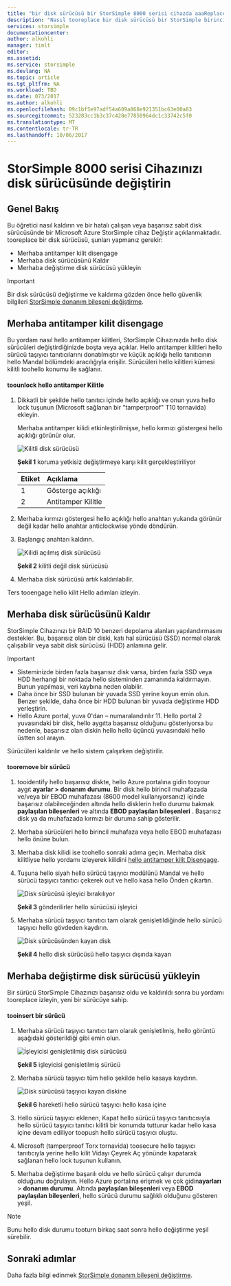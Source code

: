 ```yaml
---
title: "bir disk sürücüsü bir StorSimple 8000 serisi cihazda aaaReplace | Microsoft Docs"
description: "Nasıl tooreplace bir disk sürücüsü bir StorSimple birincil muhafaza veya EBOD muhafazası açıklanmaktadır."
services: storsimple
documentationcenter: 
author: alkohli
manager: timlt
editor: 
ms.assetid: 
ms.service: storsimple
ms.devlang: NA
ms.topic: article
ms.tgt_pltfrm: NA
ms.workload: TBD
ms.date: 073/2017
ms.author: alkohli
ms.openlocfilehash: 09c1bf5e97adf54a609a868e921351bc63e00a83
ms.sourcegitcommit: 523283cc1b3c37c428e77850964dc1c33742c5f0
ms.translationtype: MT
ms.contentlocale: tr-TR
ms.lasthandoff: 10/06/2017
---
```

# <a name="replace-a-disk-drive-on-your-storsimple-8000-series-device"></a>StorSimple 8000 serisi Cihazınızı disk sürücüsünde değiştirin

## <a name="overview"></a>Genel Bakış
Bu öğretici nasıl kaldırın ve bir hatalı çalışan veya başarısız sabit disk sürücüsünde bir Microsoft Azure StorSimple cihaz Değiştir açıklanmaktadır. tooreplace bir disk sürücüsü, şunları yapmanız gerekir:

* Merhaba antitamper kilit disengage
* Merhaba disk sürücüsünü Kaldır
* Merhaba değiştirme disk sürücüsü yükleyin

> [!IMPORTANT]
> Bir disk sürücüsü değiştirme ve kaldırma gözden önce hello güvenlik bilgileri [StorSimple donanım bileşeni değiştirme](storsimple-8000-hardware-component-replacement.md).
 

## <a name="disengage-hello-antitamper-lock"></a>Merhaba antitamper kilit disengage
Bu yordam nasıl hello antitamper kilitleri, StorSimple Cihazınızda hello disk sürücüleri değiştirdiğinizde boşta veya açıklar. Hello antitamper kilitleri hello sürücü taşıyıcı tanıtıcılarını donatılmıştır ve küçük açıklığı hello tanıtıcının hello Mandal bölümdeki aracılığıyla erişilir. Sürücüleri hello kilitleri kümesi kilitli toohello konumu ile sağlanır.

#### <a name="toounlock-hello-antitamper-lock"></a>toounlock hello antitamper Kilitle
1. Dikkatli bir şekilde hello tanıtıcı içinde hello açıklığı ve onun yuva hello lock tuşunun (Microsoft sağlanan bir "tamperproof" T10 tornavida) ekleyin. 
   
   Merhaba antitamper kilidi etkinleştirilmişse, hello kırmızı göstergesi hello açıklığı görünür olur.
  
    ![Kilitli disk sürücüsü](./media/storsimple-disk-drive-replacement/IC741056.png)
   
    **Şekil 1** koruma yetkisiz değiştirmeye karşı kilit gerçekleştiriliyor
   
   | Etiket | Açıklama |
   |:--- |:--- |
   | 1 |Gösterge açıklığı |
   | 2 |Antitamper Kilitle |
2. Merhaba kırmızı göstergesi hello açıklığı hello anahtarı yukarıda görünür değil kadar hello anahtar anticlockwise yönde döndürün.
3. Başlangıç anahtarı kaldırın.
   
    ![Kilidi açılmış disk sürücüsü](./media/storsimple-disk-drive-replacement/IC741057.png)
   
    **Şekil 2** kilitli değil disk sürücüsü
4. Merhaba disk sürücüsü artık kaldırılabilir.

Ters tooengage hello kilit Hello adımları izleyin.

## <a name="remove-hello-disk-drive"></a>Merhaba disk sürücüsünü Kaldır
StorSimple Cihazınızı bir RAID 10 benzeri depolama alanları yapılandırmasını destekler. Bu, başarısız olan bir diski, katı hal sürücüsü (SSD) normal olarak çalışabilir veya sabit disk sürücüsü (HDD) anlamına gelir.

> [!IMPORTANT]
> * Sisteminizde birden fazla başarısız disk varsa, birden fazla SSD veya HDD herhangi bir noktada hello sisteminden zamanında kaldırmayın. Bunun yapılması, veri kaybına neden olabilir.
> * Daha önce bir SSD bulunan bir yuvada SSD yerine koyun emin olun. Benzer şekilde, daha önce bir HDD bulunan bir yuvada değiştirme HDD yerleştirin.
> * Hello Azure portal, yuva 0'dan – numaralandırılır 11. Hello portal 2 yuvasındaki bir disk, hello aygıtta başarısız olduğunu gösteriyorsa bu nedenle, başarısız olan diskin hello hello üçüncü yuvasındaki hello üstten sol arayın.
> 
> 

Sürücüleri kaldırılır ve hello sistem çalışırken değiştirilir.

#### <a name="tooremove-a-drive"></a>tooremove bir sürücü
1. tooidentify hello başarısız diskte, hello Azure portalına gidin tooyour aygıt **ayarlar > donanım durumu**. Bir disk hello birincil muhafazada ve/veya bir EBOD muhafazası (8600 model kullanıyorsanız) içinde başarısız olabileceğinden altında hello disklerin hello durumu bakmak **paylaşılan bileşenleri** ve altında **EBOD paylaşılan bileşenleri** . Başarısız disk ya da muhafazada kırmızı bir duruma sahip gösterilir.
2. Merhaba sürücüleri hello birincil muhafaza veya hello EBOD muhafazası hello önüne bulun. 
3. Merhaba disk kilidi ise toohello sonraki adıma geçin. Merhaba disk kilitliyse hello yordamı izleyerek kilidini [hello antitamper kilit Disengage](#disengage-the-antitamper-lock).
4. Tuşuna hello siyah hello sürücü taşıyıcı modülünü Mandal ve hello sürücü taşıyıcı tanıtıcı çekerek out ve hello kasa hello Önden çıkartın.
   
    ![Disk sürücüsü işleyici bırakılıyor](./media/storsimple-disk-drive-replacement/IC741051.png)
   
    **Şekil 3** gönderilirler hello sürücüsü işleyici
5. Merhaba sürücü taşıyıcı tanıtıcı tam olarak genişletildiğinde hello sürücü taşıyıcı hello gövdeden kaydırın. 
   
    ![Disk sürücüsünden kayan disk](./media/storsimple-disk-drive-replacement/IC741052.png)
   
    **Şekil 4** hello disk sürücüsü hello taşıyıcı dışında kayan

## <a name="install-hello-replacement-disk-drive"></a>Merhaba değiştirme disk sürücüsü yükleyin
Bir sürücü StorSimple Cihazınızı başarısız oldu ve kaldırıldı sonra bu yordamı tooreplace izleyin, yeni bir sürücüye sahip.

#### <a name="tooinsert-a-drive"></a>tooinsert bir sürücü
1. Merhaba sürücü taşıyıcı tanıtıcı tam olarak genişletilmiş, hello görüntü aşağıdaki gösterildiği gibi emin olun.
   
    ![İşleyicisi genişletilmiş disk sürücüsü](./media/storsimple-disk-drive-replacement/IC741044.png)
   
    **Şekil 5** işleyicisi genişletilmiş sürücü
2. Merhaba sürücü taşıyıcı tüm hello şekilde hello kasaya kaydırın.
   
    ![Disk sürücüsü taşıyıcı kayan diskine](./media/storsimple-disk-drive-replacement/IC741045.png)
   
    **Şekil 6** hareketli hello sürücü taşıyıcı hello kasa içine
3. Hello sürücü taşıyıcı eklenen, Kapat hello sürücü taşıyıcı tanıtıcısıyla hello sürücü taşıyıcı tanıtıcı kilitli bir konumda tutturur kadar hello kasa içine devam ediliyor toopush hello sürücü taşıyıcı oluştu.
4. Microsoft (tamperproof Torx tornavida) toosecure hello taşıyıcı tanıtıcıyla yerine hello kilit Vidayı Çeyrek Aç yönünde kapatarak sağlanan hello lock tuşunun kullanın.
5. Merhaba değiştirme başarılı oldu ve hello sürücü çalışır durumda olduğunu doğrulayın. Hello Azure portalına erişmek ve çok gidin**ayarları** > **donanım durumu**. Altında **paylaşılan bileşenleri** veya **EBOD paylaşılan bileşenleri**, hello sürücü durumu sağlıklı olduğunu gösteren yeşil.
<!---Loc Comment: It seems it should say "Device settings > Hardware health" instead of "Settings > Hardware health"---->
   
   > [!NOTE]
   > Bunu hello disk durumu tooturn birkaç saat sonra hello değiştirme yeşil sürebilir.
  
## <a name="next-steps"></a>Sonraki adımlar
Daha fazla bilgi edinmek [StorSimple donanım bileşeni değiştirme](storsimple-8000-hardware-component-replacement.md).

